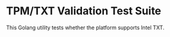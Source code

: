 TPM/TXT Validation Test Suite
=============================

This Golang utility tests whether the platform supports Intel TXT.
